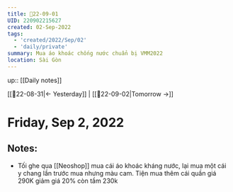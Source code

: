 ```yaml
---
title: 📝22-09-01
UID: 220902215627
created: 02-Sep-2022
tags:
  - 'created/2022/Sep/02'
  - 'daily/private'
summary: Mua áo khoác chống nước chuẩn bị VMM2022
location: Sài Gòn
---
```


up:: [[Daily notes]]

[[📝22-08-31|<- Yesterday]] | [[📝22-09-02|Tomorrow ->]]
# Friday, Sep 2, 2022

## Notes:
- Tối ghe qua [[Neoshop]] mua cái áo khoác kháng nước, lại mua một cái y chang lần trước mua nhưng màu cam. Tiện mua thêm cái quần giá 290K giảm giá 20% còn tầm 230k


